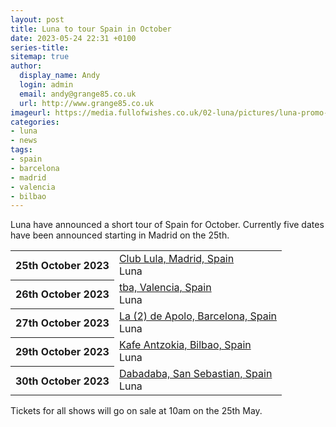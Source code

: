 ```yaml
---
layout: post
title: Luna to tour Spain in October
date: 2023-05-24 22:31 +0100
series-title:
sitemap: true
author:
  display_name: Andy
  login: admin
  email: andy@grange85.co.uk
  url: http://www.grange85.co.uk
imageurl: https://media.fullofwishes.co.uk/02-luna/pictures/luna-promo-2023.jpg
categories:
- luna
- news
tags:
- spain
- barcelona
- madrid
- valencia
- bilbao
---
```

Luna have announced a short tour of Spain for October. Currently five dates have been announced starting in Madrid on the 25th. 

<table class="table table-striped">
      <tbody>
      <tr>
        <th class="col-md-4">25th October 2023</th>
        <td class="col-md-8"><a href="/database/luna/shows/luna-2023-10-25-club-lula-madrid-spain/">Club Lula, Madrid, Spain</a><br>
          <span class="badge text-bg-success">Luna</span>
        </td>
      </tr>
      <tr>
        <th class="col-md-4">26th October 2023</th>
        <td class="col-md-8"><a href="/database/luna/shows/luna-2023-10-26-tba-valencia-spain/">tba, Valencia, Spain</a><br>
          <span class="badge text-bg-success">Luna</span>
        </td>
      </tr>
      <tr>
        <th class="col-md-4">27th October 2023</th>
        <td class="col-md-8"><a href="/database/luna/shows/luna-2023-10-27-la-2-de-apolo-barcelona-spain/">La (2) de Apolo, Barcelona, Spain</a><br>
          <span class="badge text-bg-success">Luna</span>
        </td>
      </tr>
      <tr>
        <th class="col-md-4">29th October 2023</th>
        <td class="col-md-8"><a href="/database/luna/shows/luna-2023-10-29-kafe-antzokia-bilbao-spain/">Kafe Antzokia, Bilbao, Spain</a><br>
          <span class="badge text-bg-success">Luna</span>
        </td>
      </tr>
      <tr>
        <th class="col-md-4">30th October 2023</th>
        <td class="col-md-8"><a href="/database/luna/shows/luna-2023-10-30-dabadaba-san-sebastian-spain/">Dabadaba, San Sebastian, Spain</a><br>
          <span class="badge text-bg-success">Luna</span>
        </td>
      </tr></tbody></table>

Tickets for all shows will go on sale at 10am on the 25th May.
